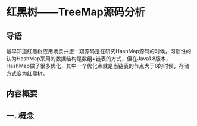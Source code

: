 # 红黑树——TreeMap源码分析

## 导语

最早知道红黑树应用场景并想一窥源码是在研究HashMap源码的时候，习惯性的认为HashMap采用的数据结构是数组+链表的方式，但在Java1.8版本，HashMap做了很多优化，其中一个优化点就是当链表的节点大于8的时候，存储方式变为红黑树。

## 内容概要


## 一. 概念


